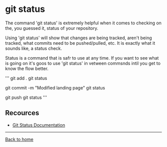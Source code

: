 # git status

The command 'git status' is extremely helpful when it comes to checking on the, you guessed it, status of your repository.

Using 'git status' will show that changes are being tracked, aren't being tracked, what commits need to be pushed/pulled, etc.
It is exactly what it sounds like, a status check.

Status is a command that is safr to use at any time.
If you want to see what is going on it's goos to use 'git status' in vetween commsnds intil you get to know the flow better.

''' git add .
git status

git commit -m "Modified landing page"
git status

git push
git status
'''

## Recources

- [Git Status Documentation](https://git-scm.com/docs/git-status)

---

[Back to home](.//REDME.md)